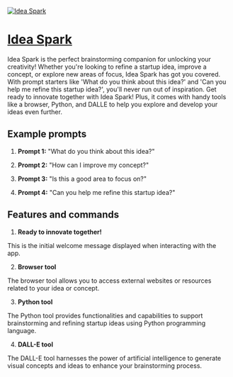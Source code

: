 [![Idea Spark](https://files.oaiusercontent.com/file-PXqLxFuOkPBB42QNNsPIMtj4?se=2123-10-16T20%3A11%3A22Z&sp=r&sv=2021-08-06&sr=b&rscc=max-age%3D31536000%2C%20immutable&rscd=attachment%3B%20filename%3D702c46f1-8884-4288-bf3c-a42b7b82f638.png&sig=3jm1Wn5Ep3oldB7HgzMVBEkmPSVKsajgmeQXNa5t%2Bvk%3D)](https://chat.openai.com/g/g-CYdjsVrEK-idea-spark)

# [Idea Spark](https://chat.openai.com/g/g-CYdjsVrEK-idea-spark)

Idea Spark is the perfect brainstorming companion for unlocking your creativity! Whether you're looking to refine a startup idea, improve a concept, or explore new areas of focus, Idea Spark has got you covered. With prompt starters like 'What do you think about this idea?' and 'Can you help me refine this startup idea?', you'll never run out of inspiration. Get ready to innovate together with Idea Spark! Plus, it comes with handy tools like a browser, Python, and DALLE to help you explore and develop your ideas even further.

## Example prompts

1. **Prompt 1:** "What do you think about this idea?"

2. **Prompt 2:** "How can I improve my concept?"

3. **Prompt 3:** "Is this a good area to focus on?"

4. **Prompt 4:** "Can you help me refine this startup idea?"

## Features and commands

1. **Ready to innovate together!**

This is the initial welcome message displayed when interacting with the app.

2. **Browser tool**

The browser tool allows you to access external websites or resources related to your idea or concept.

3. **Python tool**

The Python tool provides functionalities and capabilities to support brainstorming and refining startup ideas using Python programming language.

4. **DALL-E tool**

The DALL-E tool harnesses the power of artificial intelligence to generate visual concepts and ideas to enhance your brainstorming process.